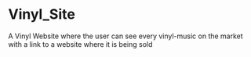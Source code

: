 # Vinyl_Site
A Vinyl Website where the user can see every vinyl-music on the market with a link to a website where it is being sold
